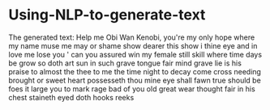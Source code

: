 # Using-NLP-to-generate-text

The generated text:
Help me Obi Wan Kenobi, you're my only hope where my name muse me may or shame show dearer this show i thine eye and in love me lose you ' can you assured win my female still skill where time days be grow so doth art sun in such grave tongue fair mind grave lie is his praise to almost the thee to me the time night to decay come cross needing brought or sweet heart possesseth thou mine eye shall fawn true should be foes it large you to mark rage bad of you old great wear thought fair in his chest staineth eyed doth hooks reeks
